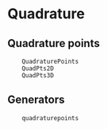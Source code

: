 # Quadrature

## Quadrature points
```@docs
    QuadraturePoints
    QuadPts2D
    QuadPts3D
```

## Generators
```@docs
    quadraturepoints
```

